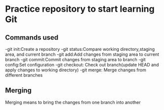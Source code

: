 # Practice repository to start learning Git

## Commands used

-git init:Create a repository
-git status:Compare working directory,staging area, and current branch
-git add:Add changes from staging area to current branch
-git commit:Commit changes from staging area to branch
-git config:Set configuration
-git checkout: Check out branch(update HEAD and apply changes to working directory)
-git merge: Merge changes from different branches

## Merging

Merging means to bring the changes from one branch into another
